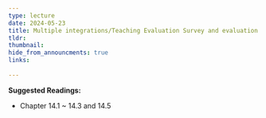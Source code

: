 ```yaml
---
type: lecture
date: 2024-05-23
title: Multiple integrations/Teaching Evaluation Survey and evaluation questionnaire for learning outcomes
tldr: 
thumbnail: 
hide_from_announcments: true
links: 
   
---
```

**Suggested Readings:**
- Chapter 14.1 ~ 14.3 and 14.5
